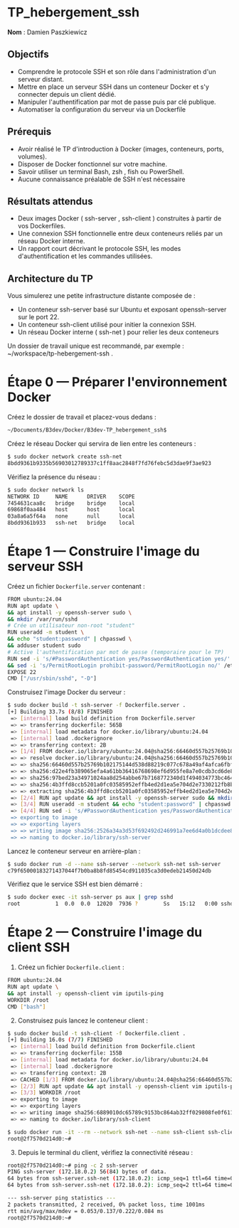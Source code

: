 # TP_hebergement_ssh

**Nom** : Damien Paszkiewicz

## Objectifs

- Comprendre le protocole SSH et son rôle dans l'administration d'un serveur distant.
- Mettre en place un serveur SSH dans un conteneur Docker et s'y connecter depuis un client dédié.
- Manipuler l'authentification par mot de passe puis par clé publique.
- Automatiser la configuration du serveur via un Dockerfile

## Prérequis

- Avoir réalisé le TP d'introduction à Docker (images, conteneurs, ports, volumes).
- Disposer de Docker fonctionnel sur votre machine.
- Savoir utiliser un terminal Bash, zsh , fish ou PowerShell.
- Aucune connaissance préalable de SSH n'est nécessaire

## Résultats attendus

- Deux images Docker ( ssh-server , ssh-client ) construites à partir de vos Dockerfiles.
- Une connexion SSH fonctionnelle entre deux conteneurs reliés par un réseau Docker interne.
- Un rapport court décrivant le protocole SSH, les modes d'authentification et les commandes utilisées.

## Architecture du TP

Vous simulerez une petite infrastructure distante composée de :

- Un conteneur ssh-server basé sur Ubuntu et exposant openssh-server sur le port 22.
- Un conteneur ssh-client utilisé pour initier la connexion SSH.
- Un réseau Docker interne ( ssh-net ) pour relier les deux conteneurs

Un dossier de travail unique est recommandé, par exemple : ~/workspace/tp-hebergement-ssh .

# Étape 0 — Préparer l'environnement Docker

Créez le dossier de travail et placez-vous dedans :

```bash
~/Documents/B3dev/Docker/B3dev-TP_hebergement_ssh$
```

Créez le réseau Docker qui servira de lien entre les conteneurs :

```bash
$ sudo docker network create ssh-net           
8bdd9361b9335b56903012789337c1ff8aac2848f7fd76febc5d3dae9f3ae923
```

Vérifiez la présence du réseau :

```bash
$ sudo docker network ls
NETWORK ID     NAME      DRIVER    SCOPE
7454631caa8c   bridge    bridge    local
69868f0aa484   host      host      local
03a8a6a5f64a   none      null      local
8bdd9361b933   ssh-net   bridge    local
```

# Étape 1 — Construire l'image du serveur SSH

Créez un fichier `Dockerfile.server` contenant :

```bash
FROM ubuntu:24.04
RUN apt update \
&& apt install -y openssh-server sudo \
&& mkdir /var/run/sshd
# Crée un utilisateur non-root "student"
RUN useradd -m student \
&& echo "student:password" | chpasswd \
&& adduser student sudo
# Active l'authentification par mot de passe (temporaire pour le TP)
RUN sed -i 's/#PasswordAuthentication yes/PasswordAuthentication yes/' /etc/ssh/sshd_config \
&& sed -i 's/PermitRootLogin prohibit-password/PermitRootLogin no/' /etc/ssh/sshd_config
EXPOSE 22
CMD ["/usr/sbin/sshd", "-D"]
```

Construisez l'image Docker du serveur :

```bash
$ sudo docker build -t ssh-server -f Dockerfile.server .
[+] Building 33.7s (8/8) FINISHED                                                                                                                 docker:default
 => [internal] load build definition from Dockerfile.server                                                                                                 0.0s
 => => transferring dockerfile: 565B                                                                                                                        0.0s
 => [internal] load metadata for docker.io/library/ubuntu:24.04                                                                                             1.4s
 => [internal] load .dockerignore                                                                                                                           0.0s
 => => transferring context: 2B                                                                                                                             0.0s
 => [1/4] FROM docker.io/library/ubuntu:24.04@sha256:66460d557b25769b102175144d538d88219c077c678a49af4afca6fbfc1b5252                                       1.8s
 => => resolve docker.io/library/ubuntu:24.04@sha256:66460d557b25769b102175144d538d88219c077c678a49af4afca6fbfc1b5252                                       0.0s
 => => sha256:66460d557b25769b102175144d538d88219c077c678a49af4afca6fbfc1b5252 6.69kB / 6.69kB                                                              0.0s
 => => sha256:d22e4fb389065efa4a61bb36416768698ef6d955fe8a7e0cdb3cd6de80fa7eec 424B / 424B                                                                  0.0s
 => => sha256:97bed23a34971024aa8d254abbe67b7168772340d1f494034773bc464e8dd5b6 2.30kB / 2.30kB                                                              0.0s
 => => sha256:4b3ffd8ccb5201a0fc03585952effb4ed2d1ea5e704d2e7330212fb8b16c86a3 29.72MB / 29.72MB                                                            0.9s
 => => extracting sha256:4b3ffd8ccb5201a0fc03585952effb4ed2d1ea5e704d2e7330212fb8b16c86a3                                                                   0.7s
 => [2/4] RUN apt update && apt install -y openssh-server sudo && mkdir /var/run/sshd                                                                      28.5s
 => [3/4] RUN useradd -m student && echo "student:password" | chpasswd && adduser student sudo                                                              0.4s 
 => [4/4] RUN sed -i 's/#PasswordAuthentication yes/PasswordAuthentication yes/' /etc/ssh/sshd_config && sed -i 's/PermitRootLogin prohibit-password/Permi  0.2s 
 => exporting to image                                                                                                                                      1.3s 
 => => exporting layers                                                                                                                                     1.3s 
 => => writing image sha256:2526a34a3d53f692492d246991a7ee6d4a0b1dcdee841cd99a74ccb94f0b8fcc                                                                0.0s
 => => naming to docker.io/library/ssh-server                                    
```

 Lancez le conteneur serveur en arrière-plan :

```bash
$ sudo docker run -d --name ssh-server --network ssh-net ssh-server
c79f65000183271437044f7b0ba8b8fd85454cd911035ca3d0edeb21450d24db
```

Vérifiez que le service SSH est bien démarré :

```bash
$ sudo docker exec -it ssh-server ps aux | grep sshd
root           1  0.0  0.0  12020  7936 ?        Ss   15:12   0:00 sshd: /usr/sb
```

# Étape 2 — Construire l'image du client SSH

1. Créez un fichier `Dockerfile.client` :

```bash
FROM ubuntu:24.04
RUN apt update \
&& apt install -y openssh-client vim iputils-ping
WORKDIR /root
CMD ["bash"]
```

2. Construisez puis lancez le conteneur client :

```bash
$ sudo docker build -t ssh-client -f Dockerfile.client .
[+] Building 16.0s (7/7) FINISHED                                                                                                                 docker:default
 => [internal] load build definition from Dockerfile.client                                                                                                 0.0s
 => => transferring dockerfile: 155B                                                                                                                        0.0s
 => [internal] load metadata for docker.io/library/ubuntu:24.04                                                                                             0.7s
 => [internal] load .dockerignore                                                                                                                           0.0s
 => => transferring context: 2B                                                                                                                             0.0s
 => CACHED [1/3] FROM docker.io/library/ubuntu:24.04@sha256:66460d557b25769b102175144d538d88219c077c678a49af4afca6fbfc1b5252                                0.0s
 => [2/3] RUN apt update && apt install -y openssh-client vim iputils-ping                                                                                 14.0s
 => [3/3] WORKDIR /root                                                                                                                                     0.0s 
 => exporting to image                                                                                                                                      1.2s 
 => => exporting layers                                                                                                                                     1.1s 
 => => writing image sha256:6889010dc65789c9153bc864ab32ff029808fe0f61158e336a76d0b4fafae5fa                                                                0.0s 
 => => naming to docker.io/library/ssh-client                         
```

```bash
$ sudo docker run -it --rm --network ssh-net --name ssh-client ssh-client            
root@2f7570d214d0:~# 
```

3. Depuis le terminal du client, vérifiez la connectivité réseau :

```bash
root@2f7570d214d0:~# ping -c 2 ssh-server
PING ssh-server (172.18.0.2) 56(84) bytes of data.
64 bytes from ssh-server.ssh-net (172.18.0.2): icmp_seq=1 ttl=64 time=0.222 ms
64 bytes from ssh-server.ssh-net (172.18.0.2): icmp_seq=2 ttl=64 time=0.053 ms

--- ssh-server ping statistics ---
2 packets transmitted, 2 received, 0% packet loss, time 1001ms
rtt min/avg/max/mdev = 0.053/0.137/0.222/0.084 ms
root@2f7570d214d0:~# 
```